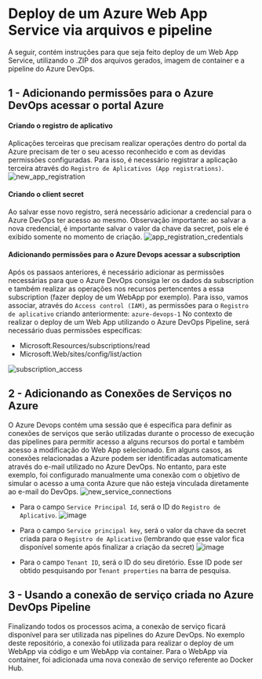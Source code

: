 # Deploy de um Azure Web App Service via arquivos e pipeline

A seguir, contém instruções para que seja feito deploy de um Web App Service, utilizando o .ZIP dos arquivos gerados, imagem de container e a pipeline do Azure DevOps.

## 1 - Adicionando permissões para o Azure DevOps acessar o portal Azure
#### Criando o registro de aplicativo
Aplicações terceiras que precisam realizar operações dentro do portal da Azure precisam de ter o seu acesso reconhecido e com as devidas permissões configuradas.
Para isso, é necessário registrar a aplicação terceira através do `Registro de Aplicativos (App registrations)`.
![new_app_registration](https://github.com/martineli17/azure-deploy-pipeline-web-app-file/assets/50757499/9686990e-4487-4e28-85fc-6539cc8bd327)

#### Criando o client secret
Ao salvar esse novo registro, será necessário adicionar a credencial para o Azure DevOps ter acesso ao mesmo.
Observação importante: ao salvar a nova credencial, é importante salvar o valor da chave da secret, pois ele é exibido somente no momento de criação.
![app_registration_credentials](https://github.com/martineli17/azure-deploy-pipeline-web-app-file/assets/50757499/63e7cd4e-3463-4c53-9b43-e747ead69bc7)

#### Adicionando permissões para o Azure Devops acessar a subscription
Após os passaos anteriores, é necessário adicionar as permissões necessárias para que o Azure DevOps consiga ler os dados da subscription e também realizar as operações nos recursos pertencentes a essa subscription (fazer deploy de um WebApp por exemplo).
Para isso, vamos associar, através do `Access control (IAM)`, as permissões para o `Registro de aplicativo` criando anteriormente: `azure-devops-1`
No contexto de realizar o deploy de um Web App utilizando o Azure DevOps Pipeline, será necessário duas permissões específicas:
- Microsoft.Resources/subscriptions/read
- Microsoft.Web/sites/config/list/action

![subscription_access](https://github.com/martineli17/azure-deploy-pipeline-web-app-file/assets/50757499/f7b7a824-8104-4f6d-be17-581b24282657)

## 2 - Adicionando as Conexões de Serviços no Azure

O Azure Devops contém uma sessão que é específica para definir as conexões de serviços que serão utilizadas durante o processo de execução das pipelines para permitir acesso a alguns recursos do portal e também acesso a modificação do Web App selecionado. Em alguns casos, as conexões relacionadas a Azure podem ser identificadas automaticamente através do e-mail utilizado no Azure DevOps. No entanto, para este exemplo, foi configurado manualmente uma conexão com o objetivo de simular o acesso a uma conta Azure que não esteja vinculada diretamente ao e-mail do DevOps.
![new_service_connections](https://github.com/martineli17/azure-deploy-pipeline-web-app-file/assets/50757499/53b18060-539f-4137-b244-5b8dee00419c)

- Para o campo `Service Principal Id`, será o ID do `Registro de Aplicativo`.
![image](https://github.com/martineli17/azure-deploy-pipeline-web-app-file/assets/50757499/87851b34-1651-41f3-a47a-cbc31b2ab164)

- Para o campo `Service principal key`, será o valor da chave da secret criada para o `Registro de Aplicativo` (lembrando que esse valor fica disponível somente após finalizar a criação da secret)
![image](https://github.com/martineli17/azure-deploy-pipeline-web-app-file/assets/50757499/32a85020-44e9-48d9-a76f-e4c3b12d6947)

 - Para o campo `Tenant ID`, será o ID do seu diretório. Esse ID pode ser obtido pesquisando por `Tenant properties` na barra de pesquisa.

## 3 - Usando a conexão de serviço criada no Azure DevOps Pipeline
Finalizando todos os processos acima, a conexão de serviço ficará disponível para ser utilizada nas pipelines do Azure DevOps.
No exemplo deste repositório, a conexão foi utilizada para realizar o deploy de um WebApp via código e um WebApp via container.
Para o WebApp via container, foi adicionada uma nova conexão de serviço referente ao Docker Hub.

